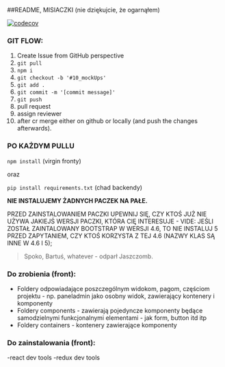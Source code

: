 ##README, MISIACZKI (nie dziękujcie, że ogarnąłem)

[![codecov](https://codecov.io/gh/Web-Korki/Web-Korki/branch/master/graph/badge.svg?token=OEHMSAP5T3)](https://codecov.io/gh/Web-Korki/Web-Korki)

### GIT FLOW:
1. Create Issue from GitHub perspective
2. `git pull`
3. `npm i`
4. `git checkout -b '#10_mockUps'`
5. `git add .` 
6. `git commit -m '[commit message]'`
7. `git push`
8. pull request
9. assign reviewer
10. after cr merge either on github or locally (and push the changes afterwards).

### PO KAŻDYM PULLU

`npm install` (virgin fronty)

oraz
 
`pip install requirements.txt` (chad backendy)

**NIE INSTALUJEMY ŻADNYCH PACZEK NA PAŁE.**

 PRZED ZAINSTALOWANIEM PACZKI UPEWNIJ SIĘ, CZY KTOŚ JUŻ NIE UŻYWA JAKIEJŚ WERSJI PACZKI, KTÓRA CIĘ INTERESUJE - VIDE: 
 JEŚLI ZOSTAŁ ZAINTALOWANY BOOTSTRAP W WERSJI 4.6, TO NIE INSTALUJ 5 PRZED ZAPYTANIEM, CZY KTOŚ KORZYSTA Z TEJ 4.6 (NAZWY KLAS SĄ INNE W 4.6 I 5);
 
 > Spoko, Bartuś, whatever - odparł Jaszczomb.

### Do zrobienia (front):
* Foldery odpowiadające poszczególnym widokom, pagom, częściom projektu - np. paneladmin jako osobny widok, zawierający kontenery i komponenty
* Foldery components - zawierają pojedyncze komponenty będące samodzielnymi funkcjonalnymi elementami - jak form, button itd itp
* Foldery containers - kontenery zawierające komponenty

### Do zainstalowania (front):
-react dev tools
-redux dev tools
